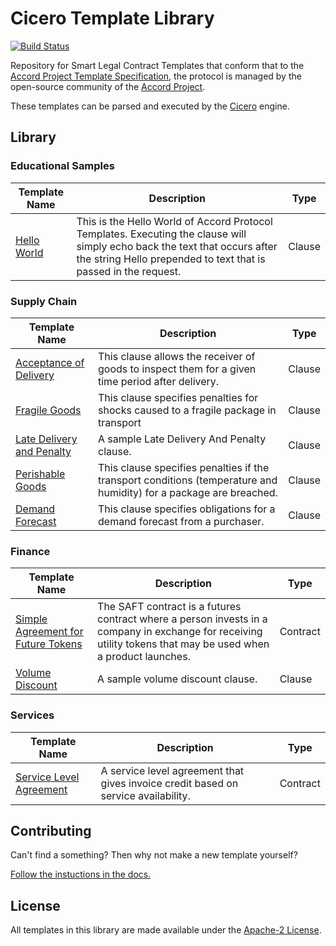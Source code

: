 # Cicero Template Library

[![Build Status](https://travis-ci.org/accordproject/cicero-template-library.svg?branch=master)](https://travis-ci.org/accordproject/cicero-template-library)

Repository for Smart Legal Contract Templates that conform that to the [Accord Project Template Specification](https://docs.google.com/document/d/1UacA_r2KGcBA2D4voDgGE8jqid-Uh4Dt09AE-shBKR0), the protocol is managed by the open-source community of the [Accord Project](https://accordproject.org). 

These templates can be parsed and executed by the [Cicero](https://github.com/accordproject/cicero) engine.

## Library

### Educational Samples

| Template Name | Description | Type |
|---------------|-------------|------|
| [Hello World](helloworld/) | This is the Hello World of Accord Protocol Templates. Executing the clause will simply echo back the text that occurs after the string Hello prepended to text that is passed in the request. | Clause |

### Supply Chain

| Template Name | Description | Type |
|---------------|-------------|------|
| [Acceptance of Delivery](acceptance-of-delivery/) | This clause allows the receiver of goods to inspect them for a given time period after delivery. | Clause |
| [Fragile Goods](fragile-goods/) | This clause specifies penalties for shocks caused to a fragile package in transport | Clause |
| [Late Delivery and Penalty](latedeliveryandpenalty/) | A sample Late Delivery And Penalty clause. | Clause | 
| [Perishable Goods](perishable-goods/) | This clause specifies penalties if the transport conditions (temperature and humidity) for a package are breached. | Clause |
| [Demand Forecast](demandforecast/) | This clause specifies obligations for a demand forecast from a purchaser. | Clause |

### Finance

| Template Name | Description | Type |
|---------------|-------------|------|
| [Simple Agreement for Future Tokens](saft/) | The SAFT contract is a futures contract where a person invests in a company in exchange for receiving utility tokens that may be used when a product launches. | Contract |
| [Volume Discount](volumediscount/) | A sample volume discount clause. | Clause |

### Services

| Template Name | Description | Type |
|---------------|-------------|------|
| [Service Level Agreement](servicelevelagreement/) | A service level agreement that gives invoice credit based on service availability. | Contract |

## Contributing

Can't find a something? Then why not make a new template yourself? 

[Follow the instuctions in the docs.](http://accordcicero.readthedocs.io/en/latest/tutorial_001.html#creating-a-new-template)

## License

All templates in this library are made available under the [Apache-2 License](LICENSE).

